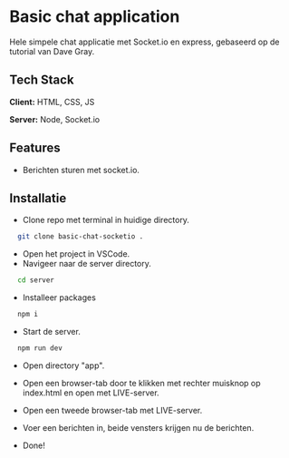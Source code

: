 #

# Basic chat application

Hele simpele chat applicatie met Socket.io en express, gebaseerd op de tutorial van Dave Gray.

## Tech Stack

**Client:** HTML, CSS, JS

**Server:** Node, Socket.io

## Features

- Berichten sturen met socket.io.

## Installatie

- Clone repo met terminal in huidige directory.

```bash
  git clone basic-chat-socketio .
```

- Open het project in VSCode.
- Navigeer naar de server directory.

```bash
  cd server
```

- Installeer packages

```bash
  npm i
```

- Start de server.

```bash
  npm run dev
```

- Open directory "app".
- Open een browser-tab door te klikken met rechter muisknop op index.html en open met LIVE-server.
- Open een tweede browser-tab met LIVE-server.

- Voer een berichten in, beide vensters krijgen nu de berichten.
- Done!
